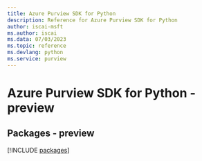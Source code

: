 ```yaml
---
title: Azure Purview SDK for Python
description: Reference for Azure Purview SDK for Python
author: iscai-msft
ms.author: iscai
ms.data: 07/03/2023
ms.topic: reference
ms.devlang: python
ms.service: purview
---
```

# Azure Purview SDK for Python - preview
## Packages - preview
[!INCLUDE [packages](purview-index.md)]